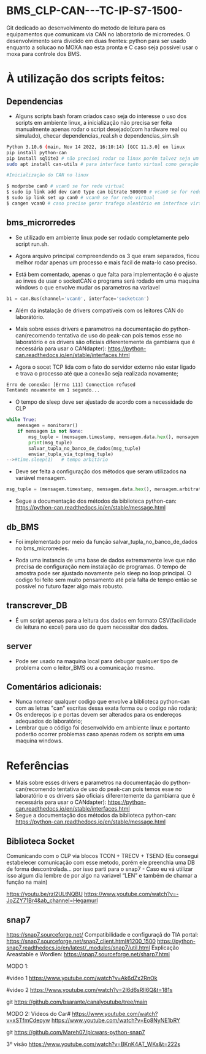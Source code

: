 # BMS_CLP-CAN---TC-IP-S7-1500-
Git dedicado ao desenvolvimento do metodo de leitura para os equipamentos que comunicam via CAN no laboratorio de microrredes.
O desenvolvimento sera dividido em duas frentes: python para ser usado enquanto a solucao no MOXA nao esta pronta e C caso seja possivel usar o moxa para controle dos BMS.

# À utilização dos scripts feitos:

## Dependencias
- Alguns scripts bash foram criados caso seja do interesse o uso dos scripts em ambiente linux, a inicialização não precisa ser feita manualmente apenas rodar o script desejado(com hardware real ou simulado), checar dependencias_real.sh e dependencias_sim.sh
```bash
Python 3.10.6 (main, Nov 14 2022, 16:10:14) [GCC 11.3.0] on linux
pip install python-can
pip install sqlite3 # não precisei rodar no linux porém talvez seja um problema no windows.
sudo apt install can-utils # para interface tanto virtual como geração de dados e sniffing

#Inicialização do CAN no linux

$ modprobe can0 # vcan0 se for rede virtual
$ sudo ip link add dev can0 type can bitrate 500000 # vcan0 se for rede virtual e não precisa do bitrate
$ sudo ip link set up can0 # vcan0 se for rede virtual
$ cangen vcan0 # caso precise gerar trafego aleatório em interface virtual(depende do pacote can-utils)
```


## bms_microrredes
- Se utilizado em ambiente linux pode ser rodado completamente pelo script run.sh.
- Agora arquivo principal compreendendo os 3 que eram separados, ficou melhor rodar apenas um processo e mais facil de mata-lo caso preciso.

-  Está bem comentado, apenas o que falta para implementação é o ajuste ao inves de usar o socketCAN o programa será rodado em uma maquina windows o que envolve mudar os parametros na variavel 
```python
b1 = can.Bus(channel='vcan0', interface='socketcan')
```
- Além da instalação de drivers compatíveis com os leitores CAN do laborátório.

- Mais sobre esses drivers e parametros na documentação do python-can(recomendo tentativa de uso do peak-can pois temos esse no laboratório e os drivers são oficiais diferentemente da gambiarra que é necessária para usar o CANdapter): https://python-can.readthedocs.io/en/stable/interfaces.html
  
- Agora o socet TCP lida com o fato do servidor externo não estar ligado e trava o processo até que a conexão seja realizada novamente;

```bash 
Erro de conexão: [Errno 111] Connection refused
Tentando novamente em 1 segundo...
```

- O tempo de sleep deve ser ajustado de acordo com a necessidade do CLP 
```python
while True:
    mensagem = monitorar()
    if mensagem is not None:
        msg_tuple = (mensagem.timestamp, mensagem.data.hex(), mensagem.arbitration_id) 
        print(msg_tuple)
        salvar_tupla_no_banco_de_dados(msg_tuple)  
        enviar_tupla_via_tcp(msg_tuple)  
-->#time.sleep(1)   # tempo arbitário 
```

- Deve ser feita a configuração dos métodos que seram utilizados na variável mensagem.
```python
msg_tuple = (mensagem.timestamp, mensagem.data.hex(), mensagem.arbitration_id)
```

- Segue a documentação dos métodos da biblioteca python-can: https://python-can.readthedocs.io/en/stable/message.html
  
 
## db_BMS
- Foi implementado por meio da função salvar_tupla_no_banco_de_dados no bms_microrredes.

- Roda uma instancia de uma base de dados extremamente leve que não precisa de configuração nem instalação de programas. O tempo de amostra pode ser ajustado novamente pelo sleep no loop principal. O codigo foi feito sem muito pensamento até pela falta de tempo então se possível no futuro fazer algo mais robusto.
  

## transcrever_DB
- É um script apenas para a leitura dos dados em formato CSV(facilidade de leitura no excel) para uso de quem necessitar dos dados.

## server
- Pode ser usado na maquina local para debugar qualquer tipo de problema com o leitor_BMS ou a comunicação mesmo.
  
  

## Comentários adicionais: 
- Nunca nomear qualquer codigo que envolve a biblioteca python-can com as letras "can" escritas dessa exata forma ou o codigo não rodará;
- Os endereços ip e portas devem ser alterados para os endereços adequados do laboratório;
- Lembrar que o código foi desenvolvido em ambiente linux e portanto poderão ocorrer problemas caso apenas rodem os scripts em uma maquina windows.

# Referências
- Mais sobre esses drivers e parametros na documentação do python-can(recomendo tentativa de uso do peak-can pois temos esse no laboratório e os drivers são oficiais diferentemente da gambiarra que é necessária para usar o CANdapter): https://python-can.readthedocs.io/en/stable/interfaces.html
- Segue a documentação dos métodos da biblioteca python-can: https://python-can.readthedocs.io/en/stable/message.html

## Biblioteca Socket

Comunicando com o CLP via blocos TCON + TRECV + TSEND (Eu consegui estabelecer comunicação com esse metodo, porém ele preenchia uma DB de forma descontrolada… por isso parti para o snap7 - Caso eu vá utilizar isso algum dia lembre de por algo na variavel “LEN” e também de chamar a função na main)

https://youtu.be/rzl2ULtNQBU
https://www.youtube.com/watch?v=-JoZZY71Br4&ab_channel=Hegamurl 

## snap7
https://snap7.sourceforge.net/
Compatibilidade e configuraçã do TIA portal: https://snap7.sourceforge.net/snap7_client.html#1200_1500
https://python-snap7.readthedocs.io/en/latest/_modules/snap7/util.html
Explicação Areastable e Wordlen:  https://snap7.sourceforge.net/sharp7.html

MODO 1: 

#video 1
https://www.youtube.com/watch?v=Ak6dZx2RnOk

#video 2
https://www.youtube.com/watch?v=2I6d6sRIl6Q&t=181s

git
https://github.com/bsarante/canalyoutube/tree/main

MODO 2:
Vídeos do Car#
https://www.youtube.com/watch?v=xSTfmCdepyw
https://www.youtube.com/watch?v=Eo8NyNE1bRY

git
https://github.com/Mareh07/plcwars-python-snap7


3º visão
https://www.youtube.com/watch?v=BKnK4AT_WKs&t=222s


